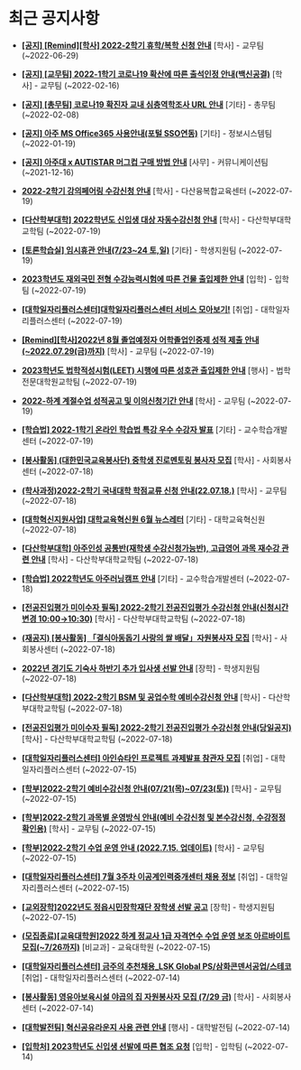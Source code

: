 # 최근 공지사항

* **[[공지] [Remind][학사] 2022-2학기 휴학/복학 신청 안내](http://ajou.ac.kr/kr/ajou/notice.do?mode=view&amp;articleNo=201230&amp;article.offset=0&amp;articleLimit=30)**
 [학사] - 교무팀 (~2022-06-29)

* **[[공지] [교무팀] 2022-1학기 코로나19 확산에 따른 출석인정 안내(백신공결)](http://ajou.ac.kr/kr/ajou/notice.do?mode=view&amp;articleNo=180913&amp;article.offset=0&amp;articleLimit=30)**
 [학사] - 교무팀 (~2022-02-16)

* **[[공지] [총무팀] 코로나19 확진자 교내 심층역학조사 URL 안내](http://ajou.ac.kr/kr/ajou/notice.do?mode=view&amp;articleNo=180493&amp;article.offset=0&amp;articleLimit=30)**
 [기타] - 총무팀 (~2022-02-08)

* **[[공지] 아주 MS Office365 사용안내(포털 SSO연동)](http://ajou.ac.kr/kr/ajou/notice.do?mode=view&amp;articleNo=179802&amp;article.offset=0&amp;articleLimit=30)**
 [기타] - 정보시스템팀 (~2022-01-19)

* **[[공지] 아주대 x AUTISTAR 머그컵 구매 방법 안내](http://ajou.ac.kr/kr/ajou/notice.do?mode=view&amp;articleNo=147976&amp;article.offset=0&amp;articleLimit=30)**
 [사무] - 커뮤니케이션팀 (~2021-12-16)

* **[2022-2학기 강의페어링 수강신청 안내](http://ajou.ac.kr/kr/ajou/notice.do?mode=view&amp;articleNo=201984&amp;article.offset=0&amp;articleLimit=30)**
 [학사] - 다산융복합교육센터 (~2022-07-19)

* **[[다산학부대학] 2022학년도 신입생 대상 자동수강신청 안내](http://ajou.ac.kr/kr/ajou/notice.do?mode=view&amp;articleNo=201983&amp;article.offset=0&amp;articleLimit=30)**
 [학사] - 다산학부대학교학팀 (~2022-07-19)

* **[[토론학습실] 임시휴관 안내(7/23~24 토,일)](http://ajou.ac.kr/kr/ajou/notice.do?mode=view&amp;articleNo=201978&amp;article.offset=0&amp;articleLimit=30)**
 [기타] - 학생지원팀 (~2022-07-19)

* **[2023학년도 재외국민 전형 수강능력시험에 따른 건물 출입제한 안내](http://ajou.ac.kr/kr/ajou/notice.do?mode=view&amp;articleNo=201972&amp;article.offset=0&amp;articleLimit=30)**
 [입학] - 입학팀 (~2022-07-19)

* **[[대학일자리플러스센터]대학일자리플러스센터 서비스 모아보기!](http://ajou.ac.kr/kr/ajou/notice.do?mode=view&amp;articleNo=201968&amp;article.offset=0&amp;articleLimit=30)**
 [취업] - 대학일자리플러스센터 (~2022-07-19)

* **[[Remind][학사]2022년 8월 졸업예정자 어학졸업인증제 성적 제출 안내(~2022.07.29(금)까지)](http://ajou.ac.kr/kr/ajou/notice.do?mode=view&amp;articleNo=201967&amp;article.offset=0&amp;articleLimit=30)**
 [학사] - 교무팀 (~2022-07-19)

* **[2023학년도 법학적성시험(LEET) 시행에 따른 성호관 출입제한 안내](http://ajou.ac.kr/kr/ajou/notice.do?mode=view&amp;articleNo=201966&amp;article.offset=0&amp;articleLimit=30)**
 [행사] - 법학전문대학원교학팀 (~2022-07-19)

* **[2022-하계 계절수업 성적공고 및 이의신청기간 안내](http://ajou.ac.kr/kr/ajou/notice.do?mode=view&amp;articleNo=201964&amp;article.offset=0&amp;articleLimit=30)**
 [학사] - 교무팀 (~2022-07-19)

* **[[학습법] 2022-1학기 온라인 학습법 특강 우수 수강자 발표](http://ajou.ac.kr/kr/ajou/notice.do?mode=view&amp;articleNo=201963&amp;article.offset=0&amp;articleLimit=30)**
 [기타] - 교수학습개발센터 (~2022-07-19)

* **[[봉사활동] (대한민국교육봉사단) 중학생 진로멘토링 봉사자 모집](http://ajou.ac.kr/kr/ajou/notice.do?mode=view&amp;articleNo=201940&amp;article.offset=0&amp;articleLimit=30)**
 [학사] - 사회봉사센터 (~2022-07-18)

* **[(학사과정)2022-2학기 국내대학 학점교류 신청 안내(22.07.18.)](http://ajou.ac.kr/kr/ajou/notice.do?mode=view&amp;articleNo=201937&amp;article.offset=0&amp;articleLimit=30)**
 [학사] - 교무팀 (~2022-07-18)

* **[[대학혁신지원사업] 대학교육혁신원 6월 뉴스레터](http://ajou.ac.kr/kr/ajou/notice.do?mode=view&amp;articleNo=201921&amp;article.offset=0&amp;articleLimit=30)**
 [기타] - 대학교육혁신원 (~2022-07-18)

* **[[다산학부대학] 아주인성 공통반(재학생 수강신청가능반), 고급영어 과목 재수강 관련 안내](http://ajou.ac.kr/kr/ajou/notice.do?mode=view&amp;articleNo=201917&amp;article.offset=0&amp;articleLimit=30)**
 [학사] - 다산학부대학교학팀 (~2022-07-18)

* **[[학습법] 2022학년도 아주러닝캠프 안내](http://ajou.ac.kr/kr/ajou/notice.do?mode=view&amp;articleNo=201910&amp;article.offset=0&amp;articleLimit=30)**
 [기타] - 교수학습개발센터 (~2022-07-18)

* **[[전공진입평가 미이수자 필독] 2022-2학기 전공진입평가 수강신청 안내(신청시간 변경 10:00→10:30)](http://ajou.ac.kr/kr/ajou/notice.do?mode=view&amp;articleNo=201896&amp;article.offset=0&amp;articleLimit=30)**
 [학사] - 다산학부대학교학팀 (~2022-07-18)

* **[(재공지) [봉사활동] 「결식아동돕기 사랑의 쌀 배달」자원봉사자 모집](http://ajou.ac.kr/kr/ajou/notice.do?mode=view&amp;articleNo=201886&amp;article.offset=0&amp;articleLimit=30)**
 [학사] - 사회봉사센터 (~2022-07-18)

* **[2022년 경기도 기숙사 하반기 추가 입사생 선발 안내](http://ajou.ac.kr/kr/ajou/notice.do?mode=view&amp;articleNo=201881&amp;article.offset=0&amp;articleLimit=30)**
 [장학] - 학생지원팀 (~2022-07-18)

* **[[다산학부대학] 2022-2학기 BSM 및 공업수학 예비수강신청 안내](http://ajou.ac.kr/kr/ajou/notice.do?mode=view&amp;articleNo=201880&amp;article.offset=0&amp;articleLimit=30)**
 [학사] - 다산학부대학교학팀 (~2022-07-18)

* **[[전공진입평가 미이수자 필독] 2022-2학기 전공진입평가 수강신청 안내(당일공지)](http://ajou.ac.kr/kr/ajou/notice.do?mode=view&amp;articleNo=201879&amp;article.offset=0&amp;articleLimit=30)**
 [학사] - 다산학부대학교학팀 (~2022-07-18)

* **[[대학일자리플러스센터] 아인슈타인 프로젝트 과제발표 참관자 모집](http://ajou.ac.kr/kr/ajou/notice.do?mode=view&amp;articleNo=201870&amp;article.offset=0&amp;articleLimit=30)**
 [취업] - 대학일자리플러스센터 (~2022-07-15)

* **[[학부]2022-2학기 예비수강신청 안내(07/21(목)~07/23(토))](http://ajou.ac.kr/kr/ajou/notice.do?mode=view&amp;articleNo=201862&amp;article.offset=0&amp;articleLimit=30)**
 [학사] - 교무팀 (~2022-07-15)

* **[[학부]2022-2학기 과목별 운영방식 안내(예비 수강신청 및 본수강신청, 수강정정 확인용)](http://ajou.ac.kr/kr/ajou/notice.do?mode=view&amp;articleNo=201860&amp;article.offset=0&amp;articleLimit=30)**
 [학사] - 교무팀 (~2022-07-15)

* **[[학부]2022-2학기 수업 운영 안내 (2022.7.15. 업데이트)](http://ajou.ac.kr/kr/ajou/notice.do?mode=view&amp;articleNo=201853&amp;article.offset=0&amp;articleLimit=30)**
 [학사] - 교무팀 (~2022-07-15)

* **[[대학일자리플러스센터] 7월 3주차 이공계인력중개센터 채용 정보](http://ajou.ac.kr/kr/ajou/notice.do?mode=view&amp;articleNo=201850&amp;article.offset=0&amp;articleLimit=30)**
 [취업] - 대학일자리플러스센터 (~2022-07-15)

* **[[교외장학]2022년도 정읍시민장학재단 장학생 선발 공고](http://ajou.ac.kr/kr/ajou/notice.do?mode=view&amp;articleNo=201841&amp;article.offset=0&amp;articleLimit=30)**
 [장학] - 학생지원팀 (~2022-07-15)

* **[(모집종료)[교육대학원]2022 하계 정교사 1급 자격연수 수업 운영 보조 아르바이트 모집(~7/26까지)](http://ajou.ac.kr/kr/ajou/notice.do?mode=view&amp;articleNo=201835&amp;article.offset=0&amp;articleLimit=30)**
 [비교과] - 교육대학원 (~2022-07-15)

* **[[대학일자리플러스센터] 금주의 추천채용_LSK Global PS/삼화콘덴서공업/스테코](http://ajou.ac.kr/kr/ajou/notice.do?mode=view&amp;articleNo=201824&amp;article.offset=0&amp;articleLimit=30)**
 [취업] - 대학일자리플러스센터 (~2022-07-14)

* **[[봉사활동] 영유아보육시설 야곱의 집 자원봉사자 모집 (7/29 금)](http://ajou.ac.kr/kr/ajou/notice.do?mode=view&amp;articleNo=201813&amp;article.offset=0&amp;articleLimit=30)**
 [학사] - 사회봉사센터 (~2022-07-14)

* **[[대학발전팀] 혁신공유라운지 사용 관련 안내](http://ajou.ac.kr/kr/ajou/notice.do?mode=view&amp;articleNo=201812&amp;article.offset=0&amp;articleLimit=30)**
 [행사] - 대학발전팀 (~2022-07-14)

* **[[입학처] 2023학년도 신입생 선발에 따른 협조 요청](http://ajou.ac.kr/kr/ajou/notice.do?mode=view&amp;articleNo=201801&amp;article.offset=0&amp;articleLimit=30)**
 [입학] - 입학팀 (~2022-07-14)
